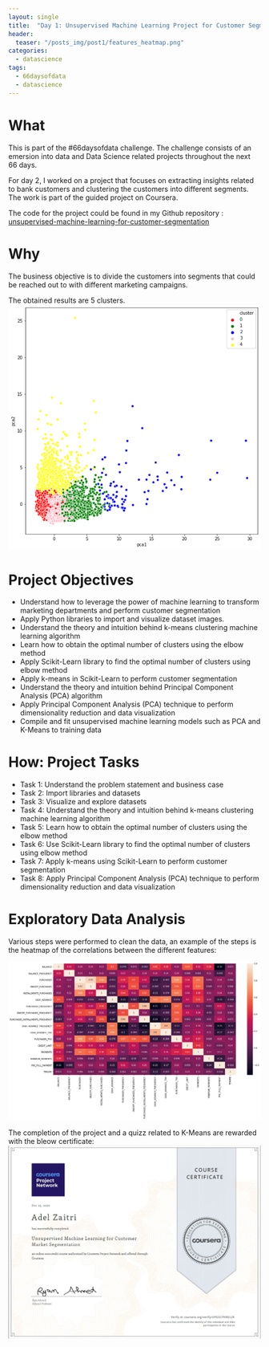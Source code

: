 ```yaml
---
layout: single
title:  "Day 1: Unsupervised Machine Learning Project for Customer Segmentation"
header:
  teaser: "/posts_img/post1/features_heatmap.png"
categories: 
  - datascience
tags:
  - 66daysofdata
  - datascience
---
```

What
======
This is part of the #66daysofdata challenge. The challenge consists of an emersion into data and Data Science related projects throughout the next 66 days.

For day 2, I worked on a project that focuses on extracting insights related to bank customers and clustering the customers into different segments. The work is part of the guided project on Coursera.

The code for the project could be found in my Github repository : 
[unsupervised-machine-learning-for-customer-segmentation](https://github.com/adelzaitri/unsupervised-machine-learning-for-customer-segmentation) 

Why
======
The business objective is to divide the customers into segments that could be reached out to with different marketing campaigns.

The obtained results are 5 clusters.
![Clusters](/images/posts_img/post1/clusters.png)


Project Objectives
===========
* Understand how to leverage the power of machine learning to transform marketing departments and perform customer segmentation
* Apply Python libraries to import and visualize dataset images.
* Understand the theory and intuition behind k-means clustering machine learning algorithm
* Learn how to obtain the optimal number of clusters using the elbow method
* Apply Scikit-Learn library to find the optimal number of clusters using elbow method
* Apply k-means in Scikit-Learn to perform customer segmentation
* Understand the theory and intuition behind Principal Component Analysis (PCA) algorithm
* Apply Principal Component Analysis (PCA) technique to perform dimensionality reduction and data visualization
* Compile and fit unsupervised machine learning models such as PCA and K-Means to training data

How: Project Tasks
===========

* Task 1: Understand the problem statement and business case    
* Task 2: Import libraries and datasets    
* Task 3: Visualize and explore datasets    
* Task 4: Understand the theory and intuition behind k-means clustering machine learning algorithm    
* Task 5: Learn how to obtain the optimal number of clusters using the elbow method    
* Task 6: Use Scikit-Learn library to find the optimal number of clusters using elbow method    
* Task 7: Apply k-means using Scikit-Learn to perform customer segmentation    
* Task 8: Apply Principal Component Analysis (PCA) technique to perform dimensionality reduction and data visualization  


Exploratory Data Analysis
===========
Various steps were performed to clean the data, an example of the steps is the heatmap of the correlations between the different features:

![Features Heatmap](/images/posts_img/post1/features_heatmap.png)


The completion of the project and a quizz related to K-Means are rewarded with the bleow certificate:
![coursera certificate](/images/posts_img/post1/coursera_project_market_segmentation_ml.jpg)